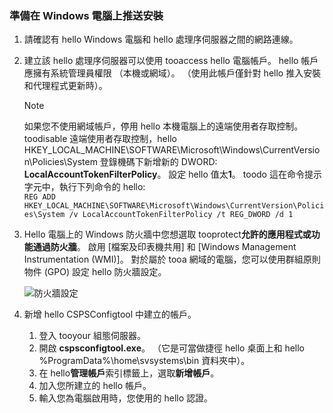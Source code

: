 ### <a name="prepare-for-a-push-installation-on-a-windows-computer"></a>準備在 Windows 電腦上推送安裝

1. 請確認有 hello Windows 電腦和 hello 處理序伺服器之間的網路連線。
2. 建立該 hello 處理序伺服器可以使用 tooaccess hello 電腦帳戶。 hello 帳戶應擁有系統管理員權限 （本機或網域）。 （使用此帳戶僅針對 hello 推入安裝和代理程式更新時）。

   > [!NOTE]
   > 如果您不使用網域帳戶，停用 hello 本機電腦上的遠端使用者存取控制。 toodisable 遠端使用者存取控制，hello HKEY_LOCAL_MACHINE\SOFTWARE\Microsoft\Windows\CurrentVersion\Policies\System 登錄機碼下新增新的 DWORD: **LocalAccountTokenFilterPolicy**。 設定 hello 值太**1**。 toodo 這在命令提示字元中，執行下列命令的 hello:  
   `REG ADD HKEY_LOCAL_MACHINE\SOFTWARE\Microsoft\Windows\CurrentVersion\Policies\System /v LocalAccountTokenFilterPolicy /t REG_DWORD /d 1`
   >
   >
2. Hello 電腦上的 Windows 防火牆中您想選取 tooprotect**允許的應用程式或功能通過防火牆**。 啟用 [檔案及印表機共用] 和 [Windows Management Instrumentation (WMI)]。 對於屬於 tooa 網域的電腦，您可以使用群組原則物件 (GPO) 設定 hello 防火牆設定。

   ![防火牆設定](./media/site-recovery-prepare-push-install-mob-svc-win/mobility1.png)

3. 新增 hello CSPSConfigtool 中建立的帳戶。
    1.  登入 tooyour 組態伺服器。
    2.  開啟 **cspsconfigtool.exe**。 （它是可當做捷徑 hello 桌面上和 hello %ProgramData%\home\svsystems\bin 資料夾中）。
    3.  在 hello**管理帳戶**索引標籤上，選取**新增帳戶**。
    4.  加入您所建立的 hello 帳戶。
    5.  輸入您為電腦啟用時，您使用的 hello 認證。

